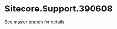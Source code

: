 # Sitecore.Support.390608

See [master branch](https://github.com/sitecoresupport/Sitecore.Support.390608) for details.
